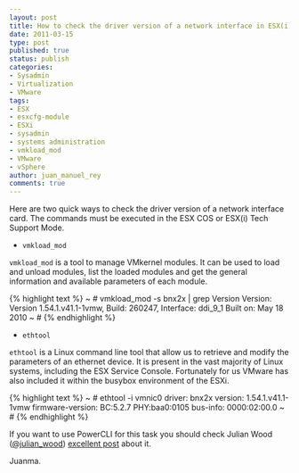```yaml
---
layout: post
title: How to check the driver version of a network interface in ESX(i)
date: 2011-03-15
type: post
published: true
status: publish
categories:
- Sysadmin
- Virtualization
- VMware
tags:
- ESX
- esxcfg-module
- ESXi
- sysadmin
- systems administration
- vmkload_mod
- VMware
- vSphere
author: juan_manuel_rey
comments: true
---
```


Here are two quick ways to check the driver version of a network interface card. The commands must be executed in the ESX COS or ESX(i) Tech Support Mode.

-   `vmkload_mod`

`vmkload_mod` is a tool to manage VMkernel modules. It can be used to load and unload modules, list the loaded modules and get the general information and available parameters of each module.

{% highlight text %}
~ # vmkload_mod -s bnx2x | grep Version
 Version: Version 1.54.1.v41.1-1vmw, Build: 260247, Interface: ddi_9_1 Built on: May 18 2010
~ #
{% endhighlight %}

-   `ethtool`

`ethtool` is a Linux command line tool that allow us to retrieve and modify the parameters of an ethernet device. It is present in the vast majority of Linux systems, including the ESX Service Console. Fortunately for us VMware has also included it within the busybox environment of the ESXi.

{% highlight text %}
~ # ethtool -i vmnic0
driver: bnx2x
version: 1.54.1.v41.1-1vmw
firmware-version: BC:5.2.7 PHY:baa0:0105
bus-info: 0000:02:00.0
~ #
{% endhighlight %}

If you want to use PowerCLI for this task you should check Julian Wood ([@julian_wood](http://twitter.com/julian_wood)) [excellent post](http://www.wooditwork.com/2011/01/27/getting-nic-firmware-versions-with-powercli/) about it.

Juanma.
